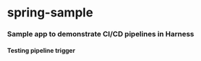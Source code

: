 # spring-sample

### Sample app to demonstrate CI/CD pipelines in Harness

#### Testing pipeline trigger
